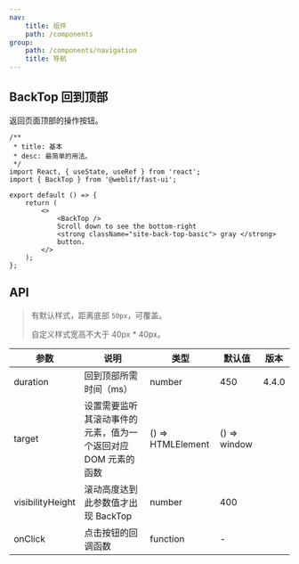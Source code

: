 ```yaml
---
nav:
    title: 组件
    path: /components
group:
    path: /components/navigation
    title: 导航
---
```


## BackTop 回到顶部

返回页面顶部的操作按钮。


```tsx
/**
 * title: 基本
 * desc: 最简单的用法。
 */
import React, { useState, useRef } from 'react';
import { BackTop } from '@weblif/fast-ui';

export default () => {
    return (
        <>
            <BackTop />
            Scroll down to see the bottom-right
            <strong className="site-back-top-basic"> gray </strong>
            button.
        </>
    );
};
```


## API

> 有默认样式，距离底部 `50px`，可覆盖。
>
> 自定义样式宽高不大于 40px \* 40px。


| 参数 | 说明 | 类型 | 默认值 | 版本 |
| --- | --- | --- | --- | --- |
| duration | 回到顶部所需时间（ms） | number | 450 | 4.4.0 |
| target | 设置需要监听其滚动事件的元素，值为一个返回对应 DOM 元素的函数 | () => HTMLElement | () => window |  |
| visibilityHeight | 滚动高度达到此参数值才出现 BackTop | number | 400 |  |
| onClick | 点击按钮的回调函数 | function | - |  |
